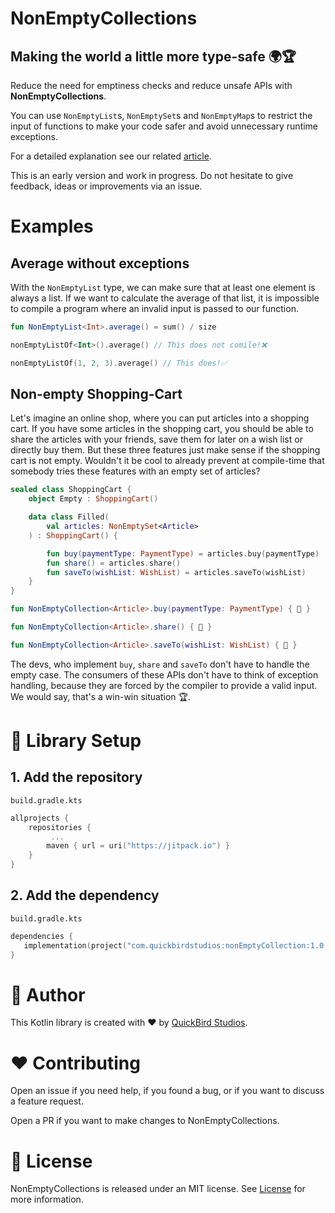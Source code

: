# NonEmptyCollections 
## Making the world a little more type-safe 🌍🏆

Reduce the need for emptiness checks and reduce unsafe APIs with **NonEmptyCollections**.

You can use `NonEmptyList`s, `NonEmptySet`s and `NonEmptyMap`s to restrict the input of functions to make your code safer and avoid unnecessary runtime exceptions.

For a detailed explanation see our related [article](--link--).

This is an early version and work in progress. Do not hesitate to give feedback, ideas or improvements via an issue.

# Examples

## Average without exceptions

With the `NonEmptyList` type, we can make sure that at least one element is always a list. If we want to calculate the average of that list, it is impossible to compile a program where an invalid input is passed to our function. 

```kotlin
fun NonEmptyList<Int>.average() = sum() / size
```

```kotlin
nonEmptyListOf<Int>().average() // This does not comile!❌

nonEmptyListOf(1, 2, 3).average() // This does!✅
```

## Non-empty Shopping-Cart

Let's imagine an online shop, where you can put articles into a shopping cart. If you have some articles in the shopping cart, you should be able to share the articles with your friends, save them for later on a wish list or directly buy them. But these three features just make sense if the shopping cart is not empty. Wouldn't it be cool to already prevent at compile-time that somebody tries these features with an empty set of articles?

```kotlin
sealed class ShoppingCart {
    object Empty : ShoppingCart()

    data class Filled(
        val articles: NonEmptySet<Article>
    ) : ShoppingCart() {

        fun buy(paymentType: PaymentType) = articles.buy(paymentType)
        fun share() = articles.share()
        fun saveTo(wishList: WishList) = articles.saveTo(wishList)
    }
}

fun NonEmptyCollection<Article>.buy(paymentType: PaymentType) { 💸 }

fun NonEmptyCollection<Article>.share() { 💬 }

fun NonEmptyCollection<Article>.saveTo(wishList: WishList) { 💾 }
```

The devs, who implement `buy`, `share` and `saveTo` don't have to handle the empty case. The consumers of these APIs don't have to think of exception handling, because they are forced by the compiler to provide a valid input. We would say, that's a win-win situation 🏆.

# 🏃 Library Setup
## 1. Add the repository
`build.gradle.kts`

```kotlin
allprojects {
    repositories {
    	 ...
        maven { url = uri("https://jitpack.io") }
    }
}
```

## 2. Add the dependency
`build.gradle.kts`

```kotlin
dependencies {
   implementation(project("com.quickbirdstudios:nonEmptyCollection:1.0.0"))
}
```

# 👤 Author
This Kotlin library is created with ❤️ by [QuickBird Studios](https://quickbirdstudios.com/).

# ❤️ Contributing
Open an issue if you need help, if you found a bug, or if you want to discuss a feature request.

Open a PR if you want to make changes to NonEmptyCollections.

# 📃 License
NonEmptyCollections is released under an MIT license. See [License](LICENSE) for more information.
